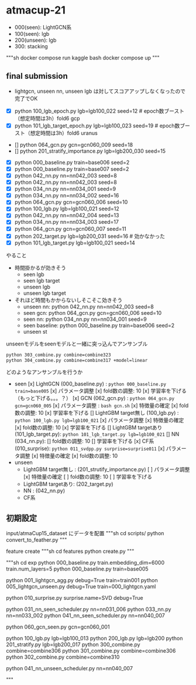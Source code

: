 # atmacup-21

- 000(seen): LightGCN系
- 100(seen): lgb
- 200(unseen): lgb
- 300: stacking

"""sh
docker compose run kaggle bash
docker compose up
"""

## final submission

- lightgcn, unseen nn, unseen lgb は対してスコアアップしなくなったので完了でOK

- [x]  python 100_lgb_epoch.py lgb=lgb100_022 seed=12 # epoch数ブースト（想定時間は3h）fold6 gcp
- [x]   python 101_lgb_target_epoch.py lgb=lgb100_023 seed=19 # epoch数ブースト（想定時間は3h）fold6 uranus
- []  python 064_gcn.py gcn=gcn060_009 seed=18
- []  python 201_stratify_importance.py lgb=lgb200_030 seed=15
- [x] python 000_baseline.py  train=base006 seed=2
- [x] python 000_baseline.py  train=base007 seed=2
- [x] python 042_nn.py nn=nn042_003 seed=8
- [x] python 042_nn.py nn=nn042_003 seed=8
- [x] python 034_nn.py nn=nn034_001 seed=9
- [x] python 034_nn.py nn=nn034_002 seed=16
- [x] python 064_gcn.py gcn=gcn060_006 seed=10
- [x] python 100_lgb.py lgb=lgb100_021 seed=12
- [x] python 042_nn.py nn=nn042_004 seed=13
- [x] python 034_nn.py nn=nn034_003 seed=17
- [x] python 064_gcn.py gcn=gcn060_007 seed=11
- [x]  python 202_target.py lgb=lgb200_031 seed=16 # 効かなかった
- [x] python 101_lgb_target.py lgb=lgb100_021 seed=14

やること

- 時間掛かるが効きそう
  - seen lgb
  - seen lgb target
  - unseen lgb
  - unseen lgb target
- それほど時間もかからないしそこそこ効きそう
  - unseen nn: python 042_nn.py nn=nn042_003 seed=8
  - seen gcn: python 064_gcn.py gcn=gcn060_006 seed=10
  - seen nn: python 034_nn.py nn=nn034_001 seed=9
  - seen baseline: python 000_baseline.py  train=base006 seed=2
  - unseen st

unseenモデルをseenモデルと一緒に突っ込んでアンサンブル

```sh
python 303_combine.py combine=combine323
python 304_combine.py combine=combine317 +model=linear
```

どのようなアンサンブルを行うか

- seen
  [x] LightGCN (000_baseline.py) : `python 000_baseline.py  train=base005`
    [x] パラメータ調整
    [x] fold数の調整: 10
    [x] 学習率を下げる（もっと下げる。。。？）
  [x] GCN (062_gcn.py) : `python 064_gcn.py gcn=gcn060_005`
    [x] パラメータ調整 : `bash gcn.sh`
    [x] 特徴量の確定
    [x] fold数の調整: 10
    [x] 学習率を下げる
  [] LightGBM target無し (100_lgb.py) : `python 100_lgb.py lgb=lgb100_021`
    [x] パラメータ調整
    [x] 特徴量の確定
    [x] fold数の調整: 10
    [x] 学習率を下げる
  [] LightGBM targetあり (101_lgb_target.py): `python 101_lgb_target.py lgb=lgb100_021`
  [] NN  (034_nn.py):
    [] fold数の調整: 10
    [] 学習率を下げる
  [x] CF系  (010_surprise): `python 011_svdpp.py surprise=surprise011`
    [x] パラメータ調整
    [x] 特徴量の確定
    [x] fold数の調整: 10
- unseen
  - LightGBM target無し : (201_strutify_importance.py)
    [ ] パラメータ調整
    [x] 特徴量の確定
    [ ] fold数の調整: 10
    [ ] 学習率を下げる
  - LightGBM targetあり: (202_target.py)
  - NN : (042_nn.py)
  - CF系

## 初期設定

input/atmaCup15_dataset にデータを配置
"""sh
cd scripts/
python convert_to_feather.py
"""

feature create
"""sh
cd features
python create.py
"""

"""sh
cd exp
python 000_baseline.py  train.embedding_dim=6000 train.num_layers=5
python 000_baseline.py  train=base005

python 001_lightgcn_agg.py debug=True train=train001
python 005_lightgcn_unseen.py debug=True train=000_lightgcn.yaml

python 010_surprise.py surprise.name=SVD debug=True

python 031_nn_seen_scheduler.py nn=nn031_006
python 033_nn.py nn=nn033_002
python 041_nn_seen_scheduler.py nn=nn040_007

python 060_gcn_seen.py gcn=gcn060_001

python 100_lgb.py lgb=lgb100_013
python 200_lgb.py lgb=lgb200
python 201_stratify.py lgb=lgb200_017
python 300_combine.py combine=combine306
python 301_combine.py combine=combine306
python 302_combine.py combine=combine310

python 041_nn_unseen_scheduler.py  nn=nn040_007

"""
